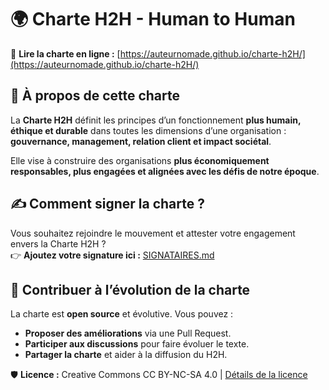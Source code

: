 # 🌍 Charte H2H - Human to Human

📜 **Lire la charte en ligne :** [https://auteurnomade.github.io/charte-h2H/](https://auteurnomade.github.io/charte-h2H/)

## 📖 À propos de cette charte
La **Charte H2H** définit les principes d’un fonctionnement **plus humain, éthique et durable** dans toutes les dimensions d’une organisation : **gouvernance, management, relation client et impact sociétal**.

Elle vise à construire des organisations **plus économiquement responsables, plus engagées et alignées avec les défis de notre époque**.

## ✍️ Comment signer la charte ?
Vous souhaitez rejoindre le mouvement et attester votre engagement envers la Charte H2H ?  
👉 **Ajoutez votre signature ici :** [SIGNATAIRES.md](SIGNATAIRES.md)

## 🚀 Contribuer à l’évolution de la charte
La charte est **open source** et évolutive. Vous pouvez :
- **Proposer des améliorations** via une Pull Request.
- **Participer aux discussions** pour faire évoluer le texte.
- **Partager la charte** et aider à la diffusion du H2H.

🛡 **Licence :** Creative Commons CC BY-NC-SA 4.0 | [Détails de la licence](https://creativecommons.org/licenses/by-nc-sa/4.0/deed.fr)
